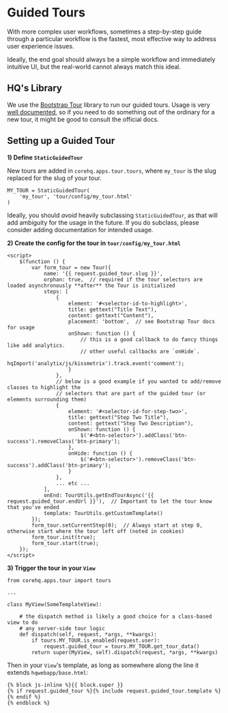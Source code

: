 # Guided Tours

With more complex user workflows, sometimes a step-by-step guide through a particular workflow is the fastest, most effective way to address user experience issues.

Ideally, the end goal should always be a simple workflow and immediately intuitive UI, but the real-world cannot always match this ideal.

## HQ's Library

We use the [Bootstrap Tour](http://bootstraptour.com/) library to run our guided tours. Usage is very [well documented](http://bootstraptour.com/api/), so if you need to do something out of the ordinary for a new tour, it might be good to consult the official docs.

## Setting up a Guided Tour

**1) Define `StaticGuidedTour`**

New tours are added in `corehq.apps.tour.tours`, where `my_tour` is the slug replaced for the slug of your tour.

```
MY_TOUR = StaticGuidedTour(
    'my_tour', 'tour/config/my_tour.html'
)
```

Ideally, you should *avoid* heavily subclassing `StaticGuidedTour`, as that will add ambiguity for the usage in the future. If you do subclass, please consider adding documentation for intended usage.
 
**2) Create the config for the tour in `tour/config/my_tour.html`**

```
<script>
    $(function () {
        var form_tour = new Tour({
            name: '{{ request.guided_tour.slug }}',
            orphan: true,  // required if the tour selectors are loaded asynchronously **after** the Tour is initialized
            steps: [
                {
                    element: '#<selector-id-to-highlight>',
                    title: gettext("Title Text"),
                    content: gettext("Content"),
                    placement: 'bottom',  // see Bootstrap Tour docs for usage
                    onShown: function () {
                        // this is a good callback to do fancy things like add analytics.
                        // other useful callbacks are `onHide`. 
                        hqImport('analytix/js/kissmetrix').track.event('comment');
                    }
                },
                // below is a good example if you wanted to add/remove classes to highlight the 
                // selectors that are part of the guided tour (or elements surrounding them)
                {
                    element: '#<selector-id-for-step-two>',
                    title: gettext("Step Two Title"),
                    content: gettext("Step Two Description"),
                    onShown: function () {
                        $('#<btn-selector>').addClass('btn-success').removeClass('btn-primary');
                    },
                    onHide: function () {
                        $('#<btn-selector>').removeClass('btn-success').addClass('btn-primary');
                    }
                },
                ... etc ...
            ],
            onEnd: TourUtils.getEndTourAsync('{{ request.guided_tour.endUrl }}'),  // Important to let the tour know that you've ended
            template: TourUtils.getCustomTemplate()
        });
        form_tour.setCurrentStep(0);  // Always start at step 0, otherwise start where the tour left off (noted in cookies)
        form_tour.init(true);
        form_tour.start(true);
    });
</script>
```

**3) Trigger the tour in your `View`**

```
from corehq.apps.tour import tours

...

class MyView(SomeTemplateView):

    # the dispatch method is likely a good choice for a class-based view to do
    # any server-side tour logic
    def dispatch(self, request, *args, **kwargs):
        if tours.MY_TOUR.is_enabled(request.user):
            request.guided_tour = tours.MY_TOUR.get_tour_data()
        return super(MyView, self).dispatch(request, *args, **kwargs)
```

Then in your `View`'s template, as long as somewhere along the line it extends `hqwebapp/base.html`:

```
{% block js-inline %}{{ block.super }}
{% if request.guided_tour %}{% include request.guided_tour.template %}{% endif %}
{% endblock %}
```


